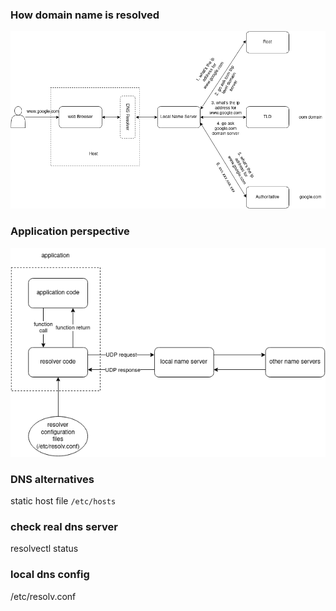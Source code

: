 ### How domain name is resolved

![domain name resolution](../images/dns/dns_explained.drawio.png)


### Application perspective

![domain name resolution from application perspective](../images/dns/dns_explained-application_perspective.drawio.png)


### DNS alternatives

static host file `/etc/hosts`

### check real dns server

resolvectl status

### local dns config

/etc/resolv.conf